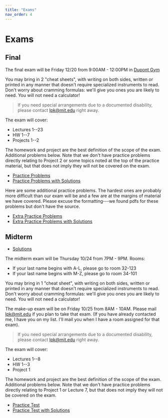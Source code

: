 ```yaml
---
title: "Exams"
nav_order: 4
---
```


# Exams

## Final

The final exam will be Friday 12/20 from 9:00AM - 12:00PM in [Dupont Gym](http://whereis.mit.edu/?go=W31)

You may bring in 2 "cheat sheets", with writing on both sides, written or printed in any manner that doesn't require specialized instruments to read.  Don't worry about cramming formulas: we'll give you ones you are likely to need.
You will not need a calculator! 

> If you need special arrangements due to a documented disability, please contact lpk@mit.edu right away.

The exam will cover:
- Lectures 1--23
- HW 1--7
- Projects 1--2

The homework and project are the best definition of the scope of the exam. Additional problems below. Note that we don't have practice problems directly relating to Project 2 or some topics noted at the top of the practice material, but that does not imply they will not be covered on the exam.

- [Practice Problems](/assets/exams/final/final_exam_practice.pdf)
- [Practice Problems with Solutions](/assets/exams/final/final_exam_practice_solutions.pdf)

Here are some additional practice problems.  The hardest ones are probably more difficult than our exam will be and a few are at the margins of material we have covered. Please excuse the formatting---we found pdfs for these problems but don't have the source.

- [Extra Practice Problems](/assets/exams/final/extra_practic_problems_nosols.pdf)
- [Extra Practice Problems with Solutions](/assets/exams/final/extra_practice_problems_sols.pdf)



## Midterm

- [Solutions](/assets/exams/exam1/6_7900_Fall24_Exam1_Solutions.pdf)

The midterm exam will be Thursday 10/24 from 7PM - 9PM.
Rooms:
- If your last name begins with A-L, please go to room 32-123
- If your last name begins with M-Z, please go to room 34-101
  
You may bring in 1 "cheat sheet", with writing on both sides, written or printed in any manner that doesn't require specialized instruments to read.  Don't worry about cramming formulas: we'll give you ones you are likely to need.
You will not need a calculator! 

The make-up exam will be on Friday 10/25 from 8AM - 10AM.  Please mail lpk@mit.edu if you plan to take that exam.  (If you have already contacted me, I have you on my list.  I'll mail you when I have a room assigned for that exam).

> If you need special arrangements due to a documented disability, please contact lpk@mit.edu right away.

The exam will cover:
- Lectures 1--8
- HW 1--3
- Project 1

The homework and project are the best definition of the scope of the exam. Additional problems below. Note that we don't have practice problems directly relating to Project 1 or Lecture 7, but that does not imply they will not be covered on the exam.

- [Practice Test](/assets/exams/exam1/6_7900__Practice_Exam_1__Fall_2024.pdf)
- [Practice Test with Solutions](/assets/exams/exam1/6_7900__Practice_Exam_1__Fall_2024_solutions.pdf)
